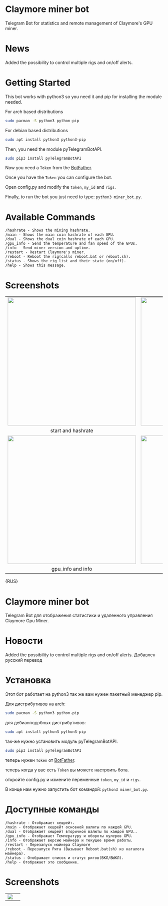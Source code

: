 # Claymore miner bot
Telegram Bot for statistics and remote management of Claymore's GPU miner.

# News
Added the possibility to control multiple rigs and on/off alerts.

# Getting Started

This bot works with python3 so you need it and pip for installing the module needed.

For arch based distributions
```bash
sudo pacman -S python3 python-pip
```
For debian based distributions
```bash
sudo apt install python3 python3-pip
```
Then, you need the module pyTelegramBotAPI.
```bash
sudo pip3 install pyTelegramBotAPI
```
Now you need a `Token` from the [BotFather](https://telegram.me/BotFather).

Once you have the `Token` you can configure the bot.

Open config.py and modify the `token`, `my_id` and `rigs`.

Finally, to run the bot you just need to type: `python3 miner_bot.py`.

# Available Commands
```
/hashrate - Shows the mining hashrate.
/main - Shows the main coin hashrate of each GPU.
/dual - Shows the dual coin hashrate of each GPU.
/gpu_info - Send the temperature and fan speed of the GPUs.
/info - Send miner version and uptime.
/restart - Restart Claymore's miner.
/reboot - Reboot the rig(calls reboot.bat or reboot.sh).
/status - Shows the rig list and their state (on/off).
/help - Shows this message.
```
# Screenshots
|   |   |
|:---:|:---:|
|<img src="https://user-images.githubusercontent.com/3170731/29235549-f9f570ba-7eff-11e7-95ac-353f0cbc5ac5.png" width="410">|<img src="https://user-images.githubusercontent.com/3170731/29235552-fde84a9e-7eff-11e7-9bae-470344647900.png" width="410">|
|start and hashrate|main and dual|
|<img src="https://user-images.githubusercontent.com/3170731/29235553-fefd3926-7eff-11e7-8ce8-7dd03285927a.png" width="410">|<img src="https://user-images.githubusercontent.com/3170731/29235554-ffffecec-7eff-11e7-96b4-ec131802d2a2.png" width="410">|
|gpu_info and info|restart|

{RUS}
# Claymore miner bot
Telegram Bot для отображения статистики и удаленного управления Claymore Gpu Miner.

# Новости
Added the possibility to control multiple rigs and on/off alerts.
Добавлен русский перевод
# Установка

Этот бот работает на python3 так же вам нужен пакетный менеджер pip.

Для дистрибутивов на arch:
```bash
sudo pacman -S python3 python-pip
```
для дебианподобных дистрибутивов:
```bash
sudo apt install python3 python3-pip
```
так-же нужно установить модуль pyTelegramBotAPI.
```bash
sudo pip3 install pyTelegramBotAPI
```
теперь нужен `Token` от [BotFather](https://telegram.me/BotFather).

теперь когда у вас есть `Token` вы можете настроить бота.

откройте config.py и измените переменные `token`, `my_id` и `rigs`.

В конце нам нужно запустить бот командой: `python3 miner_bot.py`.

# Доступные команды
```
/hashrate - Отображает хешрейт.
/main - Отображает хешрейт основной валюты по каждой GPU.
/dual - Отображает хешрейт вторичной валюты по каждой GPU..
/gpu_info - Отображает Температуру и обороты кулеров GPU.
/info - Отображает версию майнера и текущее время работы.
/restart - Перезапуск майнера Claymore
/reboot - Перезапуск Рига (Вызывает Reboot.bat(sh) из каталога майнера).
/status - Отображает список и статус ригов(ВКЛ/ВЫКЛ).
/help - Отображает это сообщение.
```
# Screenshots
|   |   |
|:---:|:---:|
|<img src="https://github.com/naeternitas/claymore-miner-bot/raw/master/%D0%91%D0%B5%D0%B7%D1%8B%D0%BC%D1%8F%D0%BD%D0%BD%D1%8B%D0%B9.jpg">


